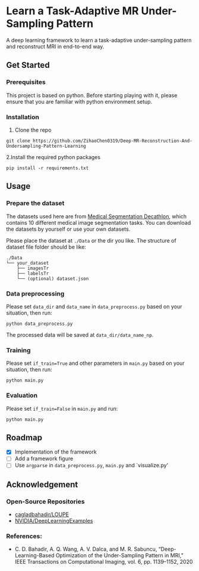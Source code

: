 # Learn a Task-Adaptive MR Under-Sampling Pattern
A deep learning framework to learn a task-adaptive under-sampling pattern and reconstruct MRI in end-to-end way.

## Get Started

### Prerequisites
This project is based on python. Before starting playing with it, please ensure that you are familiar with python environment setup.

### Installation
1. Clone the repo
```
git clone https://github.com/ZihaoChen0319/Deep-MR-Reconstruction-And-Undersampling-Pattern-Learning
```

2.Install the required python packages
```
pip install -r requirements.txt
```

## Usage

### Prepare the dataset
The datasets used here are from [Medical Segmentation Decathlon](http://medicaldecathlon.com/), which contains 10 different medical image segmentation tasks. You can download the datasets by yourself or use your own datasets. 

Please place the dataset at `./Data` or the dir you like. The structure of dataset file folder should be like:
```
./Data
└── your_dataset
    ├── imagesTr
    ├── labelsTr
    └── (optional) dataset.json
```

### Data preprocessing
Please set `data_dir` and `data_name` in `data_preprocess.py` based on your situation, then run:
```
python data_preprocess.py
```
The processed data will be saved at `data_dir/data_name_np`.

### Training
Please set `if_train=True` and other parameters in `main.py` based on your situation, then run:
```
python main.py
```

### Evaluation
Please set `if_train=False` in `main.py` and run:
```
python main.py
```

## Roadmap
- [x] Implementation of the framework
- [ ] Add a framework figure
- [ ] Use `argparse` in `data_preprocess.py`, `main.py` and `visualize.py'

## Acknowledgement
### Open-Source Repositories
* [cagladbahadir/LOUPE](https://github.com/cagladbahadir/LOUPE)
* [NVIDIA/DeepLearningExamples](https://github.com/NVIDIA/DeepLearningExamples)

### References:
* C. D. Bahadir, A. Q. Wang, A. V. Dalca, and M. R. Sabuncu, “Deep-Learning-Based Optimization of the Under-Sampling Pattern in MRI,” IEEE Transactions on Computational Imaging, vol. 6, pp. 1139–1152, 2020
